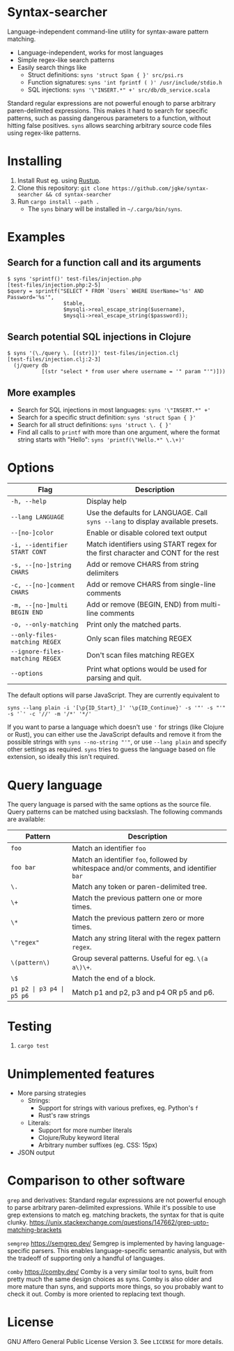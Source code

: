 Syntax-searcher
===============

Language-independent command-line utility for syntax-aware pattern matching.

- Language-independent, works for most languages
- Simple regex-like search patterns
- Easily search things like
    - Struct definitions: `syns 'struct Span { }' src/psi.rs`
    - Function signatures: `syns 'int fprintf ( )' /usr/include/stdio.h`
    - SQL injections: `syns '\"INSERT.*" +' src/db/db_service.scala`

Standard regular expressions are not powerful enough to parse arbitrary
paren-delimited expressions. This makes it hard to search for specific
patterns, such as passing dangerous parameters to a function, without hitting
false positives. `syns` allows searching arbitrary source code files using
regex-like patterns.

Installing
==========

1) Install Rust eg. using [Rustup](https://rustup.rs/).
2) Clone this repository: `git clone https://github.com/jgke/syntax-searcher && cd syntax-searcher`
3) Run `cargo install --path .`
    - The `syns` binary will be installed in `~/.cargo/bin/syns`.

Examples
========

Search for a function call and its arguments
--------------------------------------------
```
$ syns 'sprintf()' test-files/injection.php
[test-files/injection.php:2-5]
$query = sprintf("SELECT * FROM `Users` WHERE UserName='%s' AND Password='%s'",
                  $table,
                  $mysqli->real_escape_string($username),
                  $mysqli->real_escape_string($password));
```

Search potential SQL injections in Clojure
------------------------------------------
```
$ syns '(\./query \. [(str)])' test-files/injection.clj
[test-files/injection.clj:2-3]
  (j/query db
           [(str "select * from user where username = '" param "'")]))
```

More examples
-------------
- Search for SQL injections in most languages: `syns '\"INSERT.*" +'`
- Search for a specific struct definition: `syns 'struct Span { }'`
- Search for all struct definitions: `syns 'struct \. { }'`
- Find all calls to `printf` with more than one argument, where the format string starts with "Hello": `syns 'printf(\"Hello.*" \.\+)'`

Options
=======
| Flag                            | Description                                                                       |
|---------------------------------|-----------------------------------------------------------------------------------|
| `-h, --help`                    | Display help                                                                      |
| `--lang LANGUAGE`               | Use the defaults for LANGUAGE. Call `syns --lang` to display available presets.   |
| `--[no-]color`                  | Enable or disable colored text output                                             |                                            |
| `-i, --identifier START CONT`   | Match identifiers using START regex for the first character and CONT for the rest |
| `-s, --[no-]string CHARS`       | Add or remove CHARS from string delimiters                                        |
| `-c, --[no-]comment CHARS`      | Add or remove CHARS from single-line comments                                     |
| `-m, --[no-]multi BEGIN END`    | Add or remove (BEGIN, END) from multi-line comments                               |
| `-o, --only-matching`           | Print only the matched parts.                                                     |
| `--only-files-matching REGEX`   | Only scan files matching REGEX                                                    |
| `--ignore-files-matching REGEX` | Don't scan files matching REGEX                                                   |
| `--options`                     | Print what options would be used for parsing and quit.                            |

The default options will parse JavaScript. They are currently equivalent to
```
syns --lang plain -i '[\p{ID_Start}_]' '\p{ID_Continue}' -s '"' -s "'" -s '`' -c '//' -m '/*' '*/'
```

If you want to parse a language which doesn't use `'` for strings (like Clojure
or Rust), you can either use the JavaScript defaults and remove it from the
possible strings with `syns --no-string "'"`, or use `--lang plain` and specify
other settings as required. `syns` tries to guess the language based on file
extension, so ideally this isn't required.

Query language
==============

The query language is parsed with the same options as the source file. Query patterns
can be matched using backslash. The following commands are available:

| Pattern                   | Description                                                                             |
|---------------------------|-----------------------------------------------------------------------------------------|
| `foo`                     | Match an identifier `foo`                                                               |
| `foo bar`                 | Match an identifier `foo`, followed by whitespace and/or comments, and identifier `bar` |
| `\.`                      | Match any token or paren-delimited tree.                                                |
| `\+`                      | Match the previous pattern one or more times.                                           |
| `\*`                      | Match the previous pattern zero or more times.                                          |
| `\"regex"`                | Match any string literal with the regex pattern `regex`.                                |
| `\(pattern\)`             | Group several patterns. Useful for eg. `\(a a\)\+`.                                     |
| `\$`                      | Match the end of a block.                                                               |
| `p1 p2 \| p3 p4 \| p5 p6` | Match p1 and p2, p3 and p4 OR p5 and p6.                                                |

Testing
=======

1) `cargo test`

Unimplemented features
======================

- More parsing strategies
    - Strings:
        - Support for strings with various prefixes, eg. Python's `f`
        - Rust's raw strings
    - Literals:
        - Support for more number literals
        - Clojure/Ruby keyword literal
        - Arbitrary number suffixes (eg. CSS: 15px)
- JSON output

Comparison to other software
============================

`grep` and derivatives: Standard regular expressions are not powerful enough to
parse arbitrary paren-delimited expressions. While it's possible to use grep
extensions to match eg. matching brackets, the syntax for that is quite clunky.
https://unix.stackexchange.com/questions/147662/grep-upto-matching-brackets

`semgrep` https://semgrep.dev/ Semgrep is implemented by having
language-specific parsers. This enables language-specific semantic analysis,
but with the tradeoff of supporting only a handful of languages.

`comby` https://comby.dev/ Comby is a very similar tool to syns, built from
pretty much the same design choices as syns. Comby is also older and more
mature than syns, and supports more things, so you probably want to check it
out. Comby is more oriented to replacing text though.

License
=======

GNU Affero General Public License Version 3. See `LICENSE` for more details.
